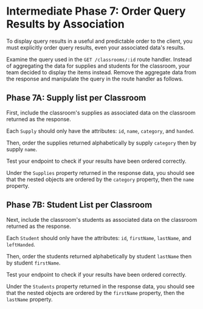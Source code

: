 # Intermediate Phase 7: Order Query Results by Association

To display query results in a useful and predictable order to the client, you
must explicitly order query results, even your associated data's results.

Examine the query used in the `GET /classrooms/:id` route handler. Instead of
aggregating the data for supplies and students for the classroom, your team
decided to display the items instead. Remove the aggregate data from the
response and manipulate the query in the route handler as follows.

## Phase 7A: Supply list per Classroom

First, include the classroom's supplies as associated data on the classroom
returned as the response.

Each `Supply` should only have the attributes: `id`, `name`, `category`,
and `handed`.

Then, order the supplies returned alphabetically by supply `category` then by
supply `name`.

Test your endpoint to check if your results have been ordered correctly.

Under the `Supplies` property returned in the response data, you should see that
the nested objects are ordered by the `category` property, then the `name`
property.

## Phase 7B: Student List per Classroom

Next, include the classroom's students as associated data on the classroom
returned as the response.

Each `Student` should only have the attributes: `id`, `firstName`,
`lastName`, and `leftHanded`.

Then, order the students returned alphabetically by student `lastName` then by
student `firstName`.

Test your endpoint to check if your results have been ordered correctly.

Under the `Students` property returned in the response data, you should see that
the nested objects are ordered by the `firstName` property, then the `lastName`
property.